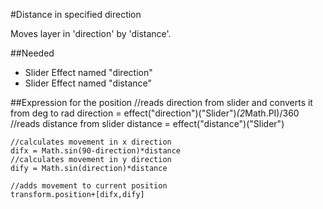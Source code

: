 #Distance in specified direction

Moves layer in 'direction' by 'distance'.

##Needed
- Slider Effect named "direction"
- Slider Effect named "distance"

##Expression for the position
    //reads direction from slider and converts it from deg to rad
    direction = effect("direction")("Slider")*(2*Math.PI)/360
    //reads distance from slider
    distance = effect("distance")("Slider")
    
    //calculates movement in x direction
    difx = Math.sin(90-direction)*distance
    //calculates movement in y direction
    dify = Math.sin(direction)*distance
    
    //adds movement to current position
    transform.position+[difx,dify]
